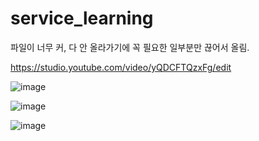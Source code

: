 # service_learning

파일이 너무 커, 다 안 올라가기에 꼭 필요한 일부분만 끊어서 올림.

[https://studio.youtube.com/video/yQDCFTQzxFg/edit
](https://www.youtube.com/watch?v=yQDCFTQzxFg)


![image](https://github.com/user-attachments/assets/5f8a1e4f-33f8-4407-a0e9-acacf5573904)

![image](https://github.com/user-attachments/assets/d9f47f38-a449-4ab1-8adb-090df9cc8e96)

![image](https://github.com/user-attachments/assets/32f59835-4ea6-4e57-843d-ecb085cd7795)
